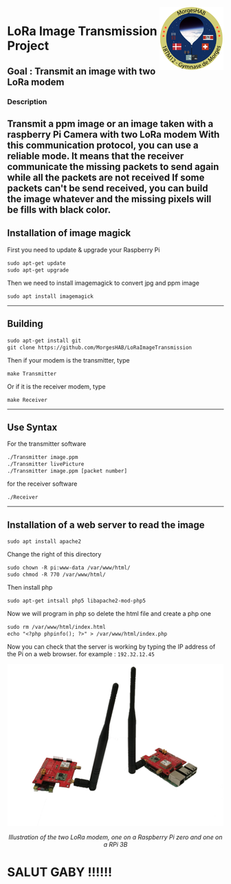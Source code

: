 <img src="/Img/LogoMHAB.png" width=150 align="right" >

# LoRa Image Transmission Project

## Goal : Transmit an image with two LoRa modem

### Description
Transmit a ppm image or an image taken with a raspberry Pi Camera with two LoRa modem
With this communication protocol, you can use a reliable mode. It means that the receiver
communicate the missing packets to send again while all the packets are not received
If some packets can't be send received, you can build the image whatever and the
missing pixels will be fills with black color.
-----------------------------------------------------------------
## Installation of image magick
First you need to update & upgrade your Raspberry Pi
```
sudo apt-get update
sudo apt-get upgrade
```
Then we need to install imagemagick to convert jpg and ppm image
```
sudo apt install imagemagick
```
-----------------------------------------------------------------
## Building
```
sudo apt-get install git
git clone https://github.com/MorgesHAB/LoRaImageTransmission
```
Then if your modem is the transmitter, type
```
make Transmitter
```
Or if it is the receiver modem, type
```
make Receiver
```
-----------------------------------------------------------------
## Use Syntax
For the transmitter software
```
./Transmitter image.ppm
./Transmitter livePicture
./Transmitter image.ppm [packet number]
```
for the receiver software
```
./Receiver
```
-----------------------------------------------------------------
## Installation of a web server to read the image
```
sudo apt install apache2
```
Change the right of this directory
```
sudo chown -R pi:www-data /var/www/html/
sudo chmod -R 770 /var/www/html/
```
Then install php
```
sudo apt-get intsall php5 libapache2-mod-php5
```
Now we will program in php so delete the html file and create a php one
```
sudo rm /var/www/html/index.html
echo "<?php phpinfo(); ?>" > /var/www/html/index.php
```
Now you can check that the server is working by typing the IP address of the Pi on a web browser.
for example :  `192.32.12.45`


<img src="/Img/LoRa.png" width=800>
<p align="center"><em>Illustration of the two LoRa modem, one on a Raspberry Pi zero and one on a RPi 3B</em><br></p>

# SALUT GABY !!!!!!

